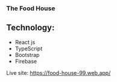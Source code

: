 ### The Food House

## Technology:

- React js
- TypeScript
- Bootstrap
- Firebase

Live site: https://food-house-99.web.app/
